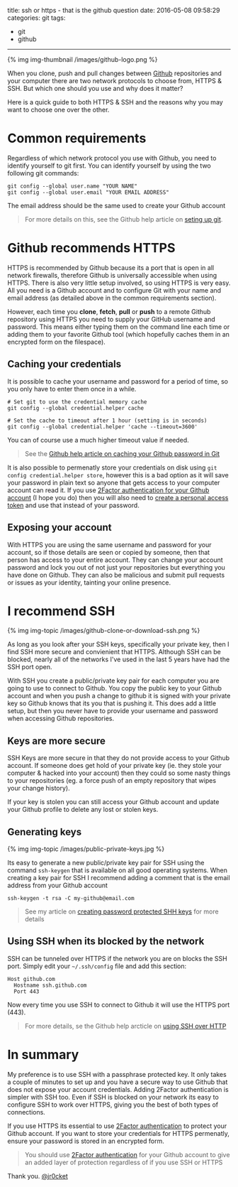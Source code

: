 title: ssh or https - that is the github question
date: 2016-05-08 09:58:29
categories: git
tags:
- git
- github

---

{% img img-thumbnail /images/github-logo.png %}

When you clone, push and pull changes between [Github](https://github.com) repositories and your computer there are two network protocols to choose from, HTTPS & SSH.  But which one should you use and why does it matter?

Here is a quick guide to both HTTPS & SSH and the reasons why you may want to choose one over the other.

<!-- more -->

# Common requirements

Regardless of which network protocol you use with Github, you need to identify yourself to git first.  You can identify yourself by using the two following git commands:

```
git config --global user.name "YOUR NAME"
git config --global user.email "YOUR EMAIL ADDRESS"
```

The email address should be the same used to create your Github account

> For more details on this, see the Github help article on [seting up git](https://help.github.com/articles/set-up-git/).


# Github recommends HTTPS

HTTPS is recommended by Github because its a port that is open in all network firewalls, therefore Github is universally accessible when using HTTPS.  There is also very little setup involved, so using HTTPS is very easy.  All you need is a Github account and to configure Git with your name and email address (as detailed above in the common requirements section).

However, each time you **clone**, **fetch**, **pull** or **push** to a remote Github repository using HTTPS you need to supply your GitHub username and password.  This means either typing them on the command line each time or adding them to your favorite Github tool (which hopefully caches them in an encrypted form on the filespace).


## Caching your credentials

It is possible to cache your username and password for a period of time, so you only have to enter them once in a while.

```
# Set git to use the credential memory cache
git config --global credential.helper cache

# Set the cache to timeout after 1 hour (setting is in seconds)
git config --global credential.helper 'cache --timeout=3600'
```

You can of course use a much higher timeout value if needed.

> See the [Github help article on caching your Github password in Git](https://help.github.com/articles/caching-your-github-password-in-git/)


It is also possible to permenatly store your credentials on disk using `git config credential.helper store`, however this is a bad option as it will save your password in plain text so anyone that gets access to your computer account can read it.  If you use [2Factor authentication for your Github account](https://help.github.com/articles/securing-your-account-with-two-factor-authentication-2fa/) (I hope you do) then you will also need to [create a personal access token](https://help.github.com/articles/creating-an-access-token-for-command-line-use/) and use that instead of your password.


## Exposing your account

With HTTPS you are using the same username and password for your account, so if those details are seen or copied by someone, then that person has access to your entire account.  They can change your account password and lock you out of not just your repositories but everything you have done on Github.  They can also be malicious and submit pull requests or issues as your identity, tainting your online presence.


# I recommend SSH

{% img img-topic /images/github-clone-or-download-ssh.png %}

As long as you look after your SSH keys, specifically your private key, then I find SSH more secure and convienient that HTTPS.  Although SSH can be blocked, nearly all of the networks I've used in the last 5 years have had the SSH port open.

With SSH you create a public/private key pair for each computer you are going to use to connect to Github.  You copy the public key to your Github account and when you push a change to github it is signed with your private key so Github knows that its you that is pushing it.  This does add a little setup, but then you never have to provide your username and password when accessing Github repositories.

## Keys are more secure

SSH Keys are more secure in that they do not provide access to your Github account.  If someone does get hold of your private key (ie. they stole your computer & hacked into your account) then they could so some nasty things to your repositories (eg.  a force push of an empty repository that wipes your change history).

If your key is stolen you can still access your Github account and update your Github profile to delete any lost or stolen keys.

## Generating keys

{% img img-topic /images/public-private-keys.jpg %}

Its easy to generate a new public/private key pair for SSH using the command `ssh-keygen` that is available on all good operating systems.  When creating a key pair for SSH I recommend adding a comment that is the email address from your Github account

```
ssh-keygen -t rsa -C my-github@email.com
```

> See my article on [creating password protected SHH keys](http://jr0cket.co.uk/2012/12/password-protected-ssh-key-for-github.html.html) for more details


## Using SSH when its blocked by the network

SSH can be tunneled over HTTPS if the network you are on blocks the SSH port.  Simply edit your `~/.ssh/config` file and add this section:

```
Host github.com
  Hostname ssh.github.com
  Port 443
```

Now every time you use SSH to connect to Github it will use the HTTPS port (443).

> For more details, se the Github help arcticle on [using SSH over HTTP](https://help.github.com/articles/using-ssh-over-the-https-port/)


# In summary

My preference is to use SSH with a passphrase protected key.  It only takes a couple of minutes to set up and you have a secure way to use Github that does not expose your account credentials.  Adding 2Factor authentication is simpler with SSH too.  Even if SSH is blocked on your network its easy to configure SSH to work over HTTPS, giving you the best of both types of connections.

If you use HTTPS its essential to use [2Factor authentication](https://help.github.com/articles/securing-your-account-with-two-factor-authentication-2fa/) to protect your Github account.  If you want to store your credentials for HTTPS permenatly, ensure your password is stored in an encrypted form. 

> You should use [2Factor authentication](https://help.github.com/articles/securing-your-account-with-two-factor-authentication-2fa/) for your Github account to give an added layer of protection regardless of if you use SSH or HTTPS


Thank you.
[@jr0cket](https://twitter.com/jr0cket)
